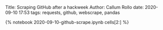 Title: Scraping GitHub after a hackweek
Author: Callum Rollo
date: 2020-09-10 17:53
tags: requests, github, webscrape, pandas

{% notebook 2020-09-10-github-scrape.ipynb cells[2:] %}